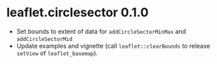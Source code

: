 # leaflet.circlesector 0.1.0
* Set bounds to extent of data for `addCircleSectorMinMax` and `addCircleSectorMid`
* Update examples and vignette (call `leaflet::clearBounds` to release `setView` 
  of `leaflet_basemap`).
